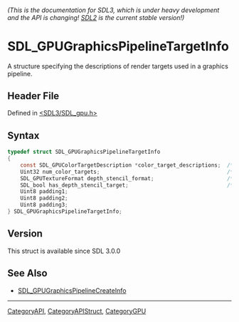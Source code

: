 ###### (This is the documentation for SDL3, which is under heavy development and the API is changing! [SDL2](https://wiki.libsdl.org/SDL2/) is the current stable version!)
# SDL_GPUGraphicsPipelineTargetInfo

A structure specifying the descriptions of render targets used in a graphics pipeline.

## Header File

Defined in [<SDL3/SDL_gpu.h>](https://github.com/libsdl-org/SDL/blob/main/include/SDL3/SDL_gpu.h)

## Syntax

```c
typedef struct SDL_GPUGraphicsPipelineTargetInfo
{
    const SDL_GPUColorTargetDescription *color_target_descriptions;  /**< A pointer to an array of color target descriptions. */
    Uint32 num_color_targets;                                        /**< The number of color target descriptions in the above array. */
    SDL_GPUTextureFormat depth_stencil_format;                       /**< The pixel format of the depth-stencil target. Ignored if has_depth_stencil_target is SDL_FALSE. */
    SDL_bool has_depth_stencil_target;                               /**< SDL_TRUE specifies that the pipeline uses a depth-stencil target. */
    Uint8 padding1;
    Uint8 padding2;
    Uint8 padding3;
} SDL_GPUGraphicsPipelineTargetInfo;
```

## Version

This struct is available since SDL 3.0.0

## See Also

- [SDL_GPUGraphicsPipelineCreateInfo](SDL_GPUGraphicsPipelineCreateInfo)

----
[CategoryAPI](CategoryAPI), [CategoryAPIStruct](CategoryAPIStruct), [CategoryGPU](CategoryGPU)

